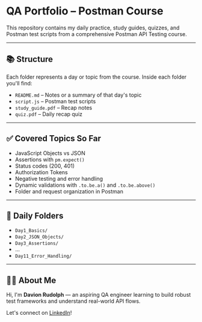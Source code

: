 # QA Portfolio – Postman Course

This repository contains my daily practice, study guides, quizzes, and Postman test scripts from a comprehensive Postman API Testing course.

---

## 📚 Structure

Each folder represents a day or topic from the course. Inside each folder you'll find:

- `README.md` – Notes or a summary of that day's topic
- `script.js` – Postman test scripts
- `study_guide.pdf` – Recap notes
- `quiz.pdf` – Daily recap quiz

---

## ✅ Covered Topics So Far

- JavaScript Objects vs JSON
- Assertions with `pm.expect()`
- Status codes (200, 401)
- Authorization Tokens
- Negative testing and error handling
- Dynamic validations with `.to.be.a()` and `.to.be.above()`
- Folder and request organization in Postman

---

## 📅 Daily Folders

- `Day1_Basics/`
- `Day2_JSON_Objects/`
- `Day3_Assertions/`
- ...
- `Day11_Error_Handling/`

---

## 👨‍💻 About Me

Hi, I'm **Davion Rudolph** — an aspiring QA engineer learning to build robust test frameworks and understand real-world API flows.

Let's connect on [LinkedIn](https://www.linkedin.com)!

